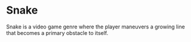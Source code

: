 # Snake
Snake is a video game genre where the player maneuvers a growing line that becomes a primary obstacle to itself. 
